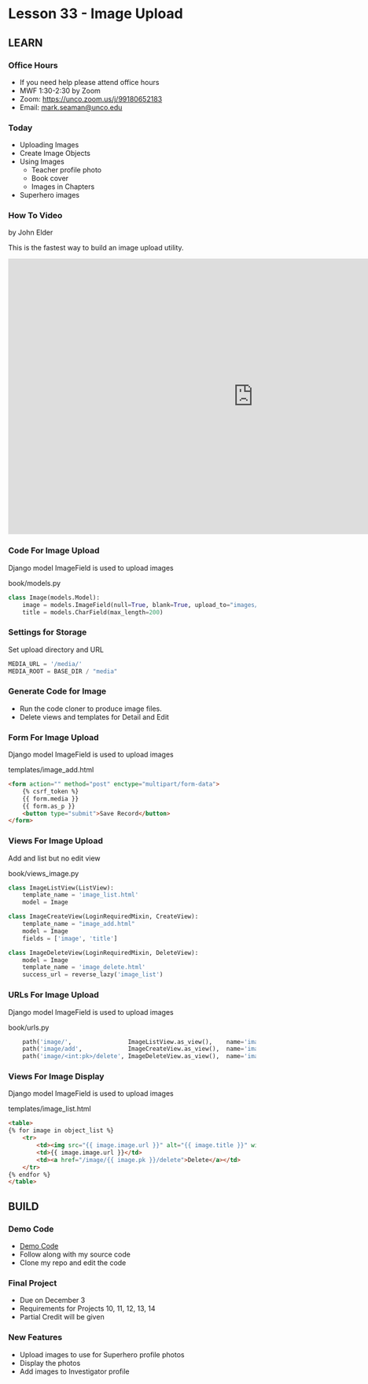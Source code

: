 # Lesson 33 - Image Upload 

## LEARN

### Office Hours
* If you need help please attend office hours
* MWF  1:30-2:30 by Zoom
* Zoom:  https://unco.zoom.us/j/99180652183
* Email: mark.seaman@unco.edu      


### Today
* Uploading Images
* Create Image Objects
* Using Images
    * Teacher profile photo
    * Book cover
    * Images in Chapters
* Superhero images


### How To Video
by John Elder

This is the fastest way to build an image upload utility.

<iframe width="996" height="560" src="https://www.youtube.com/embed/ygzGr51dbsY" 
title="YouTube video player" frameborder="0" 
allow="accelerometer; autoplay; clipboard-write; encrypted-media; gyroscope; picture-in-picture" 
allowfullscreen>
</iframe>


### Code For Image Upload
Django model ImageField is used to upload images

book/models.py

```python
class Image(models.Model):
    image = models.ImageField(null=True, blank=True, upload_to="images/")
    title = models.CharField(max_length=200)
```


### Settings for Storage
Set upload directory and URL

```python
MEDIA_URL = '/media/'
MEDIA_ROOT = BASE_DIR / "media"
```


### Generate Code for Image
* Run the code cloner to produce image files.
* Delete views and templates for Detail and Edit


### Form For Image Upload
Django model ImageField is used to upload images

templates/image_add.html

```html
<form action="" method="post" enctype="multipart/form-data">
    {% csrf_token %}
    {{ form.media }}
    {{ form.as_p }}
    <button type="submit">Save Record</button>
</form>
```


### Views For Image Upload
Add and list but no edit view

book/views_image.py

```python
class ImageListView(ListView):
    template_name = 'image_list.html'
    model = Image

class ImageCreateView(LoginRequiredMixin, CreateView):
    template_name = "image_add.html"
    model = Image
    fields = ['image', 'title']

class ImageDeleteView(LoginRequiredMixin, DeleteView):
    model = Image
    template_name = 'image_delete.html'
    success_url = reverse_lazy('image_list')
```


### URLs For Image Upload
Django model ImageField is used to upload images

book/urls.py

```python
    path('image/',                ImageListView.as_view(),    name='image_list'),
    path('image/add',             ImageCreateView.as_view(),  name='image_add'),
    path('image/<int:pk>/delete', ImageDeleteView.as_view(),  name='image_delete'),
```


### Views For Image Display
Django model ImageField is used to upload images

templates/image_list.html

```html
<table>
{% for image in object_list %}
    <tr>
        <td><img src="{{ image.image.url }}" alt="{{ image.title }}" width='200'></td>
        <td>{{ image.image.url }}</td>
        <td><a href="/image/{{ image.pk }}/delete">Delete</a></td>
    </tr>
{% endfor %}
</table>
```



## BUILD

### Demo Code
* [Demo Code](https://github.com/Mark-Seaman/BACS350/tree/main/week12/BookBuilder/book)
* Follow along with my source code
* Clone my repo and edit the code


### Final Project
* Due on December 3
* Requirements for Projects 10, 11, 12, 13, 14
* Partial Credit will be given


### New Features
* Upload images to use for Superhero profile photos
* Display the photos
* Add images to Investigator profile

